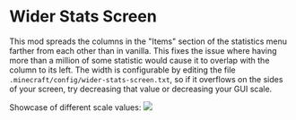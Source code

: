 # Wider Stats Screen

This mod spreads the columns in the "Items" section of the statistics menu farther from each other than in vanilla. This fixes the issue where having more than a million of some statistic would cause it to overlap with the column to its left. The width is configurable by editing the file `.minecraft/config/wider-stats-screen.txt`, so if it overflows on the sides of your screen, try decreasing that value or decreasing your GUI scale.

Showcase of different scale values:
<img src="https://i.imgur.com/O54futY.gif"></img>
